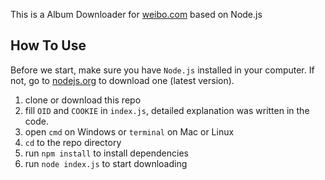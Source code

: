 This is a Album Downloader for [weibo.com](http://weibo.com) based on Node.js

## How To Use
Before we start, make sure you have `Node.js` installed in your computer. If not, go to [nodejs.org](https://nodejs.org) to download one (latest version).
1. clone or download this repo
1. fill `OID` and `COOKIE` in `index.js`, detailed explanation was written in the code.
1. open `cmd` on Windows or `terminal` on Mac or Linux
1. `cd` to the repo directory
1.  run `npm install` to install dependencies
1. run `node index.js` to start downloading 